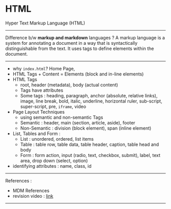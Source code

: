 # HTML 

Hyper Text Markup Language (HTML) 

---
Difference b/w **markup and markdown** languages ? 
A markup language is a system for annotating a document in a way that is syntactically distinguishable from the text. It uses tags to define elements within the document.

---
- why `index.html`? Home Page, 
- HTML Tags + Content = Elements (block and in-line elements)
- HTML Tags
	- root, header (metadata), body (actual content)
	- Tags have attributes 
	- Some tags : heading, paragraph, anchor (absolute, relative links), image, line break, bold, italic, underline, horizontal ruler, sub-script, super-script, pre, `iframe`, video 
- Page Layout Techniques 
	- using semantic and non-semantic Tags
	- Semantic  : header, main (section, article, aside), footer
	- Non-Semantic : division (block element), span (inline element)
- List, Tables and Form :
	- List : unordered, ordered, list items
	- Table : table row, table data, table header, caption, table head and body
	- Form : form action, input (radio, text, checkbox, submit), label, text area, drop down (select, option)
- identifying attributes : name, class, id 

---
References :
- MDM References 
- revision video : [link](https://www.youtube.com/watch?v=HcOc7P5BMi4&list=WL&index=2&ab_channel=ApnaCollege)

---